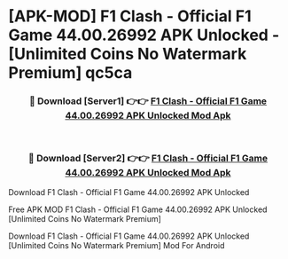 # [APK-MOD] F1 Clash - Official F1 Game 44.00.26992 APK Unlocked - [Unlimited Coins No Watermark Premium] qc5ca



<div align="center">
<h3>🔴 Download [Server1] 👉👉 <a href="https://momento.my/?title=F1_Clash_-_Official_F1_Game_44.00.26992_APK_Unlocked">F1 Clash - Official F1 Game 44.00.26992 APK Unlocked Mod Apk</a></h3><br>

<h3>🔴 Download [Server2] 👉👉 <a href="https://momento.my/?title=F1_Clash_-_Official_F1_Game_44.00.26992_APK_Unlocked">F1 Clash - Official F1 Game 44.00.26992 APK Unlocked Mod Apk</a></h3>
</div>



Download F1 Clash - Official F1 Game 44.00.26992 APK Unlocked 

Free APK MOD F1 Clash - Official F1 Game 44.00.26992 APK Unlocked [Unlimited Coins No Watermark Premium]

Download F1 Clash - Official F1 Game 44.00.26992 APK Unlocked [Unlimited Coins No Watermark Premium] Mod For Android

